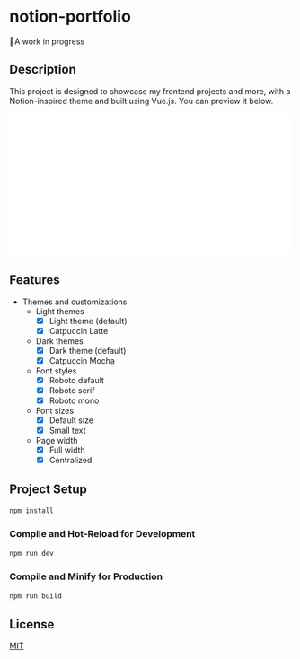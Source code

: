 # notion-portfolio
🐋A work in progress

## Description

This project is designed to showcase my frontend projects and more, with a Notion-inspired theme and built using Vue.js. You can preview it below.

<div align="center">
  
  ![Banner with images of the portfolio](./public/portfolio-banner.gif)
  
</div>

## Features

- Themes and customizations
  - Light themes
    - [x] Light theme (default)
    - [x] Catpuccin Latte
  - Dark themes
    - [x] Dark theme (default)
    - [x] Catpuccin Mocha
  - Font styles
    - [x] Roboto default
    - [x] Roboto serif
    - [x] Roboto mono
  - Font sizes
    - [x] Default size
    - [x] Small text
  - Page width
    - [x] Full width
    - [x] Centralized

## Project Setup

```sh
npm install
```

### Compile and Hot-Reload for Development

```sh
npm run dev
```

### Compile and Minify for Production

```sh
npm run build
```

## License

[MIT](https://choosealicense.com/licenses/mit/)